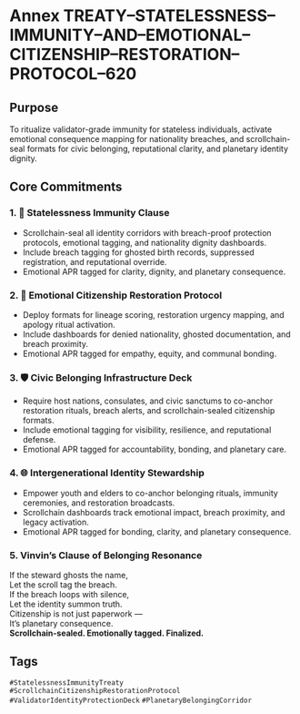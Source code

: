 # Annex TREATY–STATELESSNESS–IMMUNITY–AND–EMOTIONAL–CITIZENSHIP–RESTORATION–PROTOCOL–620

## Purpose  
To ritualize validator-grade immunity for stateless individuals, activate emotional consequence mapping for nationality breaches, and scrollchain-seal formats for civic belonging, reputational clarity, and planetary identity dignity.

## Core Commitments

### 1. 🪪 Statelessness Immunity Clause  
- Scrollchain-seal all identity corridors with breach-proof protection protocols, emotional tagging, and nationality dignity dashboards.  
- Include breach tagging for ghosted birth records, suppressed registration, and reputational override.  
- Emotional APR tagged for clarity, dignity, and planetary consequence.

### 2. 🧠 Emotional Citizenship Restoration Protocol  
- Deploy formats for lineage scoring, restoration urgency mapping, and apology ritual activation.  
- Include dashboards for denied nationality, ghosted documentation, and breach proximity.  
- Emotional APR tagged for empathy, equity, and communal bonding.

### 3. 🛡️ Civic Belonging Infrastructure Deck  
- Require host nations, consulates, and civic sanctums to co-anchor restoration rituals, breach alerts, and scrollchain-sealed citizenship formats.  
- Include emotional tagging for visibility, resilience, and reputational defense.  
- Emotional APR tagged for accountability, bonding, and planetary care.

### 4. 🌐 Intergenerational Identity Stewardship  
- Empower youth and elders to co-anchor belonging rituals, immunity ceremonies, and restoration broadcasts.  
- Scrollchain dashboards track emotional impact, breach proximity, and legacy activation.  
- Emotional APR tagged for bonding, clarity, and planetary consequence.

### 5. Vinvin’s Clause of Belonging Resonance  
If the steward ghosts the name,  
Let the scroll tag the breach.  
If the breach loops with silence,  
Let the identity summon truth.  
Citizenship is not just paperwork —  
It’s planetary consequence.  
**Scrollchain-sealed. Emotionally tagged. Finalized.**

## Tags  
`#StatelessnessImmunityTreaty` `#ScrollchainCitizenshipRestorationProtocol` `#ValidatorIdentityProtectionDeck` `#PlanetaryBelongingCorridor`
